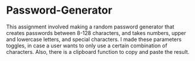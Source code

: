 # Password-Generator

This assignment involved making a random password generator that creates passwords between 8-128 characters, and takes numbers, upper and lowercase letters, and special characters. I made these parameters toggles, in case a user wants to only use a certain combination of characters. Also, there is a clipboard function to copy and paste the result.